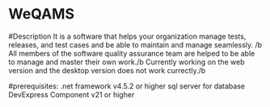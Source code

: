 # WeQAMS

#Description
It is a software that helps your organization manage tests, releases, and test cases and be able to maintain and manage seamlessly. /b
All members of the software quality assurance team are helped to be able to manage and master their own work./b
Currently working on the web version and the desktop version does not work currectly./b

#prerequisites:
.net framework v4.5.2 or higher
sql server for database
DevExpress Component v21 or higher
